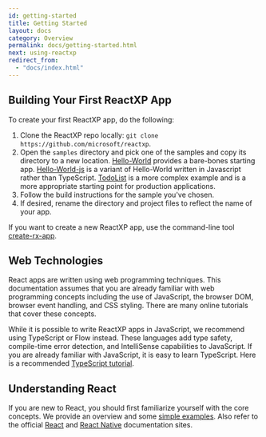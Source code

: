```yaml
---
id: getting-started
title: Getting Started
layout: docs
category: Overview
permalink: docs/getting-started.html
next: using-reactxp
redirect_from:
  - "docs/index.html"
---
```


## Building Your First ReactXP App

To create your first ReactXP app, do the following:
1. Clone the ReactXP repo locally: ```git clone https://github.com/microsoft/reactxp```.
2. Open the ```samples``` directory and pick one of the samples and copy its directory to a new location. [Hello-World](https://github.com/Microsoft/reactxp/tree/master/samples/hello-world) provides a bare-bones starting app. [Hello-World-js](https://github.com/Microsoft/reactxp/tree/master/samples/hello-world-js) is a variant of Hello-World written in Javascript rather than TypeScript. [TodoList](https://github.com/Microsoft/reactxp/tree/master/samples/TodoList) is a more complex example and is a more appropriate starting point for production applications.
3. Follow the build instructions for the sample you've chosen.
4. If desired, rename the directory and project files to reflect the name of your app.

If you want to create a new ReactXP app, use the command-line tool [create-rx-app](https://github.com/a-tarasyuk/create-rx-app).

## Web Technologies

React apps are written using web programming techniques. This documentation assumes that you are already familiar with web programming concepts including the use of JavaScript, the browser DOM, browser event handling, and CSS styling. There are many online tutorials that cover these concepts.

While it is possible to write ReactXP apps in JavaScript, we recommend using TypeScript or Flow instead. These languages add type safety, compile-time error detection, and IntelliSense capabilities to JavaScript. If you are already familiar with JavaScript, it is easy to learn TypeScript. Here is a recommended [TypeScript tutorial](http://www.typescriptlang.org/docs/handbook/typescript-in-5-minutes.html).

## Understanding React

If you are new to React, you should first familiarize yourself with the core concepts. We provide an overview and some [simple examples](react_concepts.html). Also refer to the official [React](https://reactjs.org/) and [React Native](https://facebook.github.io/react-native/) documentation sites.

